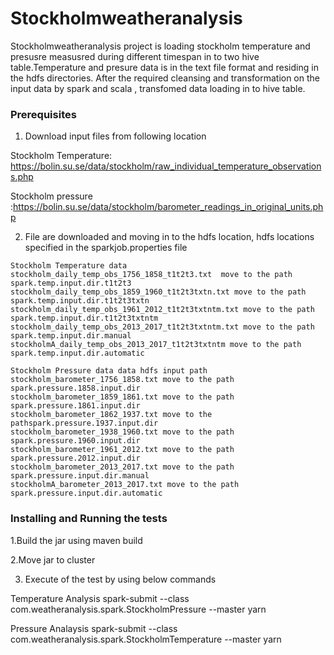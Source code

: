 # Stockholmweatheranalysis

Stockholmweatheranalysis project is loading stockholm temperature and presusre measusred during different timespan in to two hive table.Temperature and presure data is in the text file format and residing in the hdfs directories. After the required cleansing and transformation on the input data by spark and scala , transfomed data loading in to hive table.


### Prerequisites

1. Download input files from following location

Stockholm Temperature: https://bolin.su.se/data/stockholm/raw_individual_temperature_observations.php

Stockholm pressure :https://bolin.su.se/data/stockholm/barometer_readings_in_original_units.php

2. File are downloaded and moving in to the hdfs location, hdfs locations specified in the sparkjob.properties file

```
Stockholm Temperature data  
stockholm_daily_temp_obs_1756_1858_t1t2t3.txt  move to the path spark.temp.input.dir.t1t2t3 
stockholm_daily_temp_obs_1859_1960_t1t2t3txtn.txt move to the path spark.temp.input.dir.t1t2t3txtn 
stockholm_daily_temp_obs_1961_2012_t1t2t3txtntm.txt move to the path spark.temp.input.dir.t1t2t3txtntm 
stockholm_daily_temp_obs_2013_2017_t1t2t3txtntm.txt move to the path spark.temp.input.dir.manual 
stockholmA_daily_temp_obs_2013_2017_t1t2t3txtntm move to the path spark.temp.input.dir.automatic 

Stockholm Pressure data data hdfs input path
stockholm_barometer_1756_1858.txt move to the path spark.pressure.1858.input.dir
stockholm_barometer_1859_1861.txt move to the path spark.pressure.1861.input.dir 
stockholm_barometer_1862_1937.txt move to the pathspark.pressure.1937.input.dir 
stockholm_barometer_1938_1960.txt move to the path spark.pressure.1960.input.dir 
stockholm_barometer_1961_2012.txt move to the path spark.pressure.2012.input.dir 
stockholm_barometer_2013_2017.txt move to the path spark.pressure.input.dir.manual 
stockholmA_barometer_2013_2017.txt move to the path spark.pressure.input.dir.automatic 
```

### Installing and Running the tests
1.Build the jar using maven build

2.Move jar to cluster

3. Execute of the test by using below commands

Temperature Analysis
spark-submit --class com.weatheranalysis.spark.StockholmPressure --master yarn <location of weatheranalysis-1.0.0.jar>

Pressure Analaysis
spark-submit --class com.weatheranalysis.spark.StockholmTemperature --master yarn <location of weatheranalysis-1.0.0.jar>
